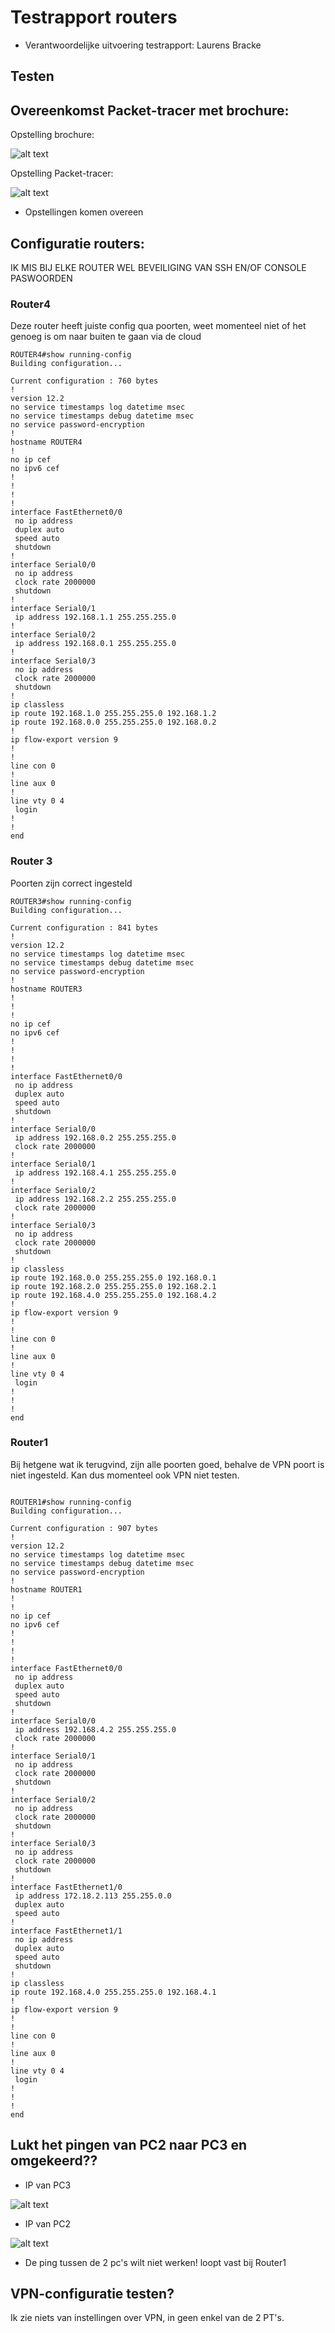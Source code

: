 # Testrapport routers

* Verantwoordelijke uitvoering testrapport: Laurens Bracke

## Testen

## Overeenkomst Packet-tracer met brochure:

Opstelling brochure:

![alt text](images%20testrapport/test1.PNG)

Opstelling Packet-tracer:

![alt text](images%20testrapport/test2.PNG)

- Opstellingen komen overeen


## Configuratie routers:

IK MIS BIJ ELKE ROUTER WEL BEVEILIGING VAN SSH EN/OF CONSOLE PASWOORDEN

### Router4

Deze router heeft juiste config qua poorten, weet momenteel niet of het genoeg is om naar buiten te gaan via de cloud

```
ROUTER4#show running-config
Building configuration...

Current configuration : 760 bytes
!
version 12.2
no service timestamps log datetime msec
no service timestamps debug datetime msec
no service password-encryption
!
hostname ROUTER4
!
no ip cef
no ipv6 cef
!
!
!
!
interface FastEthernet0/0
 no ip address
 duplex auto
 speed auto
 shutdown
!
interface Serial0/0
 no ip address
 clock rate 2000000
 shutdown
!
interface Serial0/1
 ip address 192.168.1.1 255.255.255.0
!
interface Serial0/2
 ip address 192.168.0.1 255.255.255.0
!
interface Serial0/3
 no ip address
 clock rate 2000000
 shutdown
!
ip classless
ip route 192.168.1.0 255.255.255.0 192.168.1.2
ip route 192.168.0.0 255.255.255.0 192.168.0.2
!
ip flow-export version 9
!
!
line con 0
!
line aux 0
!
line vty 0 4
 login
!
!
end

```

### Router 3

Poorten zijn correct ingesteld

```
ROUTER3#show running-config
Building configuration...

Current configuration : 841 bytes
!
version 12.2
no service timestamps log datetime msec
no service timestamps debug datetime msec
no service password-encryption
!
hostname ROUTER3
!
!
!
no ip cef
no ipv6 cef
!
!
!
!
interface FastEthernet0/0
 no ip address
 duplex auto
 speed auto
 shutdown
!
interface Serial0/0
 ip address 192.168.0.2 255.255.255.0
 clock rate 2000000
!
interface Serial0/1
 ip address 192.168.4.1 255.255.255.0
!
interface Serial0/2
 ip address 192.168.2.2 255.255.255.0
 clock rate 2000000
!
interface Serial0/3
 no ip address
 clock rate 2000000
 shutdown
!
ip classless
ip route 192.168.0.0 255.255.255.0 192.168.0.1
ip route 192.168.2.0 255.255.255.0 192.168.2.1
ip route 192.168.4.0 255.255.255.0 192.168.4.2
!
ip flow-export version 9
!
!
line con 0
!
line aux 0
!
line vty 0 4
 login
!
!
!
end

```

### Router1

Bij hetgene wat ik terugvind, zijn alle poorten goed, behalve de VPN poort is niet ingesteld. Kan dus momenteel ook VPN niet testen.

```

ROUTER1#show running-config
Building configuration...

Current configuration : 907 bytes
!
version 12.2
no service timestamps log datetime msec
no service timestamps debug datetime msec
no service password-encryption
!
hostname ROUTER1
!
!
no ip cef
no ipv6 cef
!
!
!
!
interface FastEthernet0/0
 no ip address
 duplex auto
 speed auto
 shutdown
!
interface Serial0/0
 ip address 192.168.4.2 255.255.255.0
 clock rate 2000000
!
interface Serial0/1
 no ip address
 clock rate 2000000
 shutdown
!
interface Serial0/2
 no ip address
 clock rate 2000000
 shutdown
!
interface Serial0/3
 no ip address
 clock rate 2000000
 shutdown
!
interface FastEthernet1/0
 ip address 172.18.2.113 255.255.0.0
 duplex auto
 speed auto
!
interface FastEthernet1/1
 no ip address
 duplex auto
 speed auto
 shutdown
!
ip classless
ip route 192.168.4.0 255.255.255.0 192.168.4.1
!
ip flow-export version 9
!
!
line con 0
!
line aux 0
!
line vty 0 4
 login
!
!
!
end
```

## Lukt het pingen van PC2 naar PC3 en omgekeerd??

- IP van PC3

![alt text](images%20testrapport/test3.PNG)

- IP van PC2

![alt text](images%20testrapport/test4.PNG)

- De ping tussen de 2 pc's wilt niet werken! loopt vast bij Router1

## VPN-configuratie testen?

Ik zie niets van instellingen over VPN, in geen enkel van de 2 PT's.
